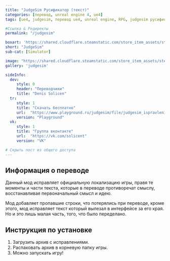 ```yaml
---
title: "JudgeSim Русификатор (текст)"
categories: [перевод, unreal engine 4, ue4]
tags: [ue4, judgesim, перевод ue4, unreal engine, RPG, judgesim русификатор, judgesim русский язык, judgesim русский, judgesim перевод на русский, judgesim перевод, judgesim русификатор]

#Ссылка & Редиректы
permalink: "/judgesim"

boxart: 'https://shared.cloudflare.steamstatic.com/store_item_assets/steam/apps/2919660/library_600x900.jpg'
short: "JudgeSim"
sub-cat: [Simulator]

image: "https://shared.cloudflare.steamstatic.com/store_item_assets/steam/apps/2919660/capsule_616x353.jpg?t=1712037199"
gallery: 'judgesim'

sideInfo:
  dev:
     style: 0
     header: "Переводчики"
     title: "Denis Solicen"
  tr:
     style: 1
     title: "Скачать бесплатно"
     url:  "https://www.playground.ru/judgesim/file/judgesim_ispravlenie_perevoda-1718104"
     version: "Playground"
  vk:
     style: 1
     title: "Группа вконтакте"
     url:  "https://vk.com/solicent"
     version: "VK"    

# Скрыть пост из общего доступа
---
```

## Информация о переводе
Данный мод исправляет официальную локализацию игры, правя те моменты и части текста, которые в переводе противоречат смыслу, восстанавливая первоначальный смысл и идею.

Мод добавляет пропавшие строки, что потерялись при переводе, кроме этого, мод исправляет текст который вылезал в интерфейсе за его края. Но и это лишь малая часть, того, что было переделано.

## Инструкция по установке
1. Загрузить архив с исправлениями.
2. Распаковать архив в корневую папку игры.
3. Можно запускать игру!